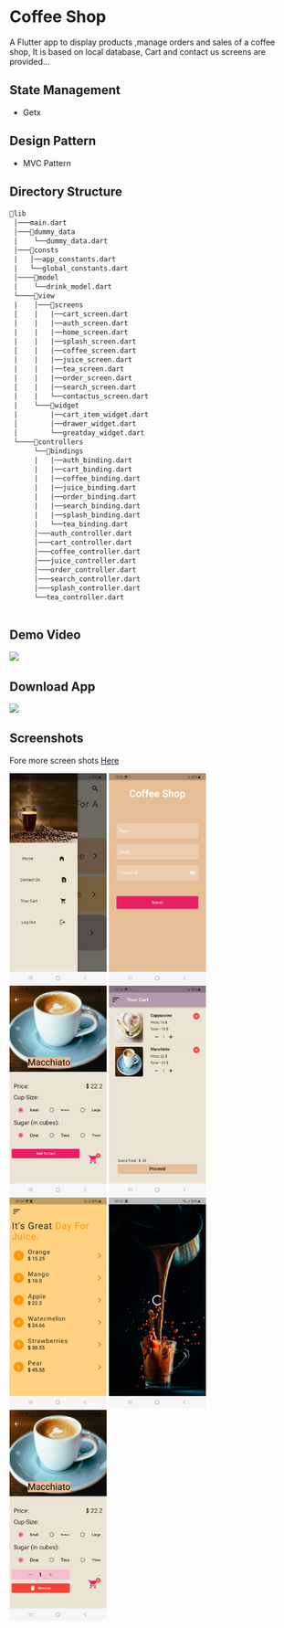 # Coffee Shop

A Flutter app to display products ,manage orders and sales of a coffee shop, It is based on local database,
Cart and contact us screens are provided...

## State Management

- Getx

## Design Pattern

- MVC Pattern

## Directory Structure

```
📂lib
 │───main.dart  
 │───📂dummy_data
 |    └──dummy_data.dart
 │───📂consts  
 |   │──app_constants.dart
 |   └──global_constants.dart  
 │────📂model
 |    └──drink_model.dart
 └────📂view
 |    │───📂screens
 |    |   |──cart_screen.dart
 |    |   |──auth_screen.dart
 |    |   |──home_screen.dart
 |    |   |──splash_screen.dart
 |    |   |──coffee_screen.dart
 |    |   |──juice_screen.dart
 |    |   |──tea_screen.dart
 |    |   |──order_screen.dart
 |    |   |──search_screen.dart
 |    |   └──contactus_screen.dart
 |    └───📂widget
 |        |──cart_item_widget.dart
 │        |──drawer_widget.dart
 |        └──greatday_widget.dart
 └────📂controllers
      └──📂bindings
      |   |──auth_binding.dart
      |   |──cart_binding.dart
      |   |──coffee_binding.dart
      |   |──juice_binding.dart
      |   |──order_binding.dart
      |   |──search_binding.dart
      |   |──splash_binding.dart
      |   └──tea_binding.dart
      │───auth_controller.dart
      │───cart_controller.dart
      │───coffee_controller.dart
      │───juice_controller.dart
      │───order_controller.dart
      │───search_controller.dart
      │───splash_controller.dart
      └──tea_controller.dart
      
```

## Demo Video

<a href="https://youtu.be/QYy22wzATik"><img src="https://upload.wikimedia.org/wikipedia/commons/thumb/e/e1/Logo_of_YouTube_%282015-2017%29.svg/2560px-Logo_of_YouTube_%282015-2017%29.svg.png" width="170"></img></a>

## Download App

<a href="https://github.com/mo7amedaliEbaid/Coffee-Shop-Getx/releases/download/v1.0.0/coffeeshop.apk"><img src="https://playerzon.com/asset/download.png" width="170"></img></a>

## Screenshots

Fore more screen
shots [Here](https://github.com/mo7amedaliEbaid/Coffee-Shop-Getx/blob/58e8d291ea0e70b30fb053c11cef68bbcfd0d74b/coffee_shop_getx/screen_shots)
<br />
<p float="left">
  <img src="https://github.com/mo7amedaliEbaid/Coffee-Shop-Getx/blob/9ece98a6fe42bb40c1a755024797d72d0f7a0c99/coffee_shop_getx/screen_shots/drawer.jpg" width="170" />
  <img src="https://github.com/mo7amedaliEbaid/Coffee-Shop-Getx/blob/9ece98a6fe42bb40c1a755024797d72d0f7a0c99/coffee_shop_getx/screen_shots/login.jpg" width="170" /> 
  <img src="https://github.com/mo7amedaliEbaid/Coffee-Shop-Getx/blob/9ece98a6fe42bb40c1a755024797d72d0f7a0c99/coffee_shop_getx/screen_shots/order.jpg" width="170" />
   <img src="https://github.com/mo7amedaliEbaid/Coffee-Shop-Getx/blob/9ece98a6fe42bb40c1a755024797d72d0f7a0c99/coffee_shop_getx/screen_shots/cart.jpg" width="170" />
   <img src="https://github.com/mo7amedaliEbaid/Coffee-Shop-Getx/blob/58e8d291ea0e70b30fb053c11cef68bbcfd0d74b/coffee_shop_getx/screen_shots/juice.jpg" width="170" />
   <img src="https://github.com/mo7amedaliEbaid/Coffee-Shop-Getx/blob/58e8d291ea0e70b30fb053c11cef68bbcfd0d74b/coffee_shop_getx/screen_shots/splash.jpg" width="170" />
   <img src="https://github.com/mo7amedaliEbaid/Coffee-Shop-Getx/blob/6cb2dd86c13dddab5acd32d8bd3fbee5735dbb17/coffee_shop_getx/screen_shots/order1.jpg" width="170" />
</p>     

    

  
  
       

  
